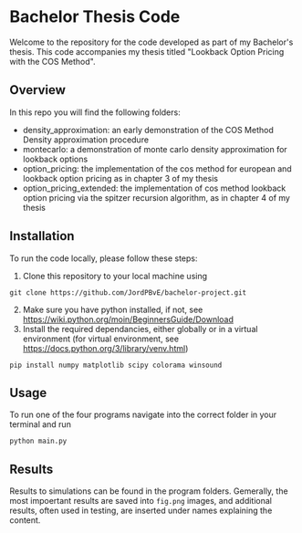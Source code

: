 # Bachelor Thesis Code
Welcome to the repository for the code developed as part of my Bachelor's thesis. This code accompanies my thesis titled "Lookback Option Pricing with the COS Method".

## Overview
In this repo you will find the following folders:
+ density_approximation: an early demonstration of the COS Method Density approximation procedure
+ montecarlo: a demonstration of monte carlo density approximation for lookback options
+ option_pricing: the implementation of the cos method for european and lookback option pricing as in chapter 3 of my thesis
+ option_pricing_extended: the implementation of cos method lookback option pricing via the spitzer recursion algorithm, as in chapter 4 of my thesis

## Installation
To run the code locally, please follow these steps:
1. Clone this repository to your local machine using
```
git clone https://github.com/JordPBvE/bachelor-project.git
```
2. Make sure you have python installed, if not, see https://wiki.python.org/moin/BeginnersGuide/Download
3. Install the required dependancies, either globally or in a virtual environment (for virtual environment, see https://docs.python.org/3/library/venv.html)
```
pip install numpy matplotlib scipy colorama winsound
```

## Usage
To run one of the four programs navigate into the correct folder in your terminal and run
```
python main.py
```

## Results
Results to simulations can be found in the program folders. Gemerally, the most impoertant results are saved into `fig.png` images, and additional results, often used in testing, are inserted under names explaining the content.

